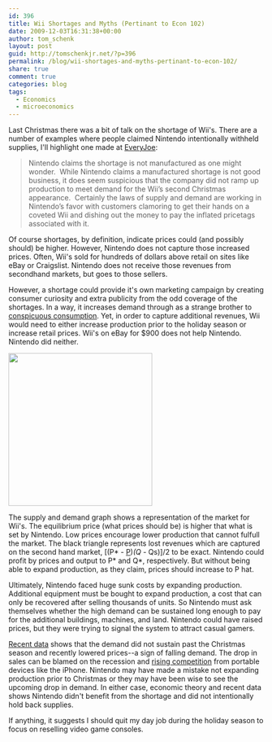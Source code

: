 ```yaml
---
id: 396
title: Wii Shortages and Myths (Pertinant to Econ 102)
date: 2009-12-03T16:31:38+00:00
author: tom_schenk
layout: post
guid: http://tomschenkjr.net/?p=396
permalink: /blog/wii-shortages-and-myths-pertinant-to-econ-102/
share: true
comment: true
categories: blog 
tags:
  - Economics
  - microeconomics
---
```

Last Christmas there was a bit of talk on the shortage of Wii's. There are a number of examples where people claimed Nintendo intentionally withheld supplies, I'll highlight one made at <a href="http://www.everyjoe.com/articles/wii-shortage-manufactured-or-real/">EveryJoe</a>:
<blockquote>Nintendo claims the shortage is not manufactured as one might wonder.  While Nintendo claims a manufactured shortage is not good business, it does seem suspicious that the company did not ramp up production to meet demand for the Wii’s second Christmas appearance.  Certainly the laws of supply and demand are working in Nintendo’s favor with customers clamoring to get their hands on a coveted Wii and dishing out the money to pay the inflated pricetags associated with it.</blockquote>
Of course shortages, by definition, indicate prices could (and possibly should) be higher. However, Nintendo does not capture those increased prices. Often, Wii's sold for hundreds of dollars above retail on sites like eBay or Craigslist. Nintendo does not receive those revenues from secondhand markets, but goes to those sellers.

However, a shortage could provide it's own marketing campaign by creating consumer curiosity and extra publicity from the odd coverage of the shortages. In a way, it increases demand through as a strange brother to <a href="http://en.wikipedia.org/wiki/Conspicuous_consumption">conspicuous consumption</a>. Yet, in order to capture additional revenues, Wii would need to either increase production prior to the holiday season or increase retail prices. Wii's on eBay for $900 does not help Nintendo. Nintendo did neither.

<a href="http://tomschenkjr.net/wordpress/wp-content/uploads/2009/12/supplydemandwshortages1.png"><img class="aligncenter size-medium wp-image-408" title="Supply&amp;DemandwShortages" src="http://tomschenkjr.net/wordpress/wp-content/uploads/2009/12/supplydemandwshortages1.png?w=283" alt="" width="283" height="300" /></a>

The supply and demand graph shows a representation of the market for Wii's. The equilibrium price (what prices should be) is higher that what is set by Nintendo. Low prices encourage lower production that cannot fulfull the market. The black triangle represents lost revenues which are captured on the second hand market, [(P* - <span style="text-decoration:underline;">P</span>)*(Q* - Qs)]/2 to be exact. Nintendo could profit by prices and output to P* and Q*, respectively. But without being able to expand production, as they claim, prices should increase to P hat.

Ultimately, Nintendo faced huge sunk costs by expanding production. Additional equipment must be bought to expand production, a cost that can only be recovered after selling thousands of units. So Nintendo must ask themselves whether the high demand can be sustained long enough to pay for the additional buildings, machines, and land. Nintendo could have raised prices, but they were trying to signal the system to attract casual gamers.

<a href="http://www.businessweek.com/globalbiz/blog/eyeonasia/archives/2009/10/even_nintendo.html">Recent data</a> shows that the demand did not sustain past the Christmas season and recently lowered prices--a sign of falling demand. The drop in sales can be blamed on the recession and <a href="http://www.engadget.com/2009/07/30/nintendo-finally-sees-wii-demand-slowing-calls-iphone-a-ds-ds/">rising competition</a> from portable devices like the iPhone. Nintendo may have made a mistake not expanding production prior to Christmas or they may have been wise to see the upcoming drop in demand. In either case, economic theory and recent data shows Nintendo didn't benefit from the shortage and did not intentionally hold back supplies.

If anything, it suggests I should quit my day job during the holiday season to focus on reselling video game consoles.